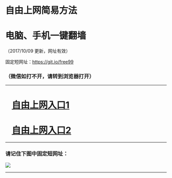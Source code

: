 ﻿# 自由上网简易方法

# 电脑、手机一键翻墙

（2017/10/09 更新，网址有效）

固定短网址：https://git.io/free99

### （微信如打不开，请转到浏览器打开）


***





# &nbsp;&nbsp; <a href="http://ft8617477.fwq-tz-1001.info/fwqtz01.html?t=10090018009 " target="_blank">自由上网入口1</a>
# &nbsp;&nbsp; <a href="http://ft3213124986.fwq-tz-1002.info/fwqtz02.html?t=100900120268 " target="_blank">自由上网入口2</a>
***

### 请记住下图中固定短网址：

<img src="https://s3-us-west-2.amazonaws.com/fwq-1001/yjfq-20170905okok.png" /> 


***

